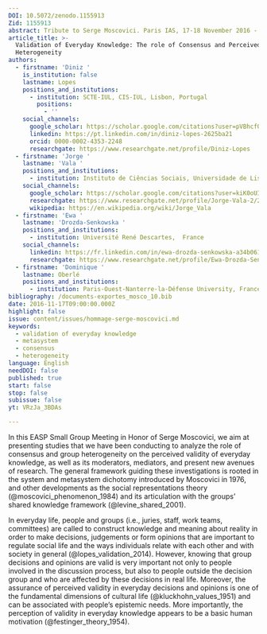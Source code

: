 ```yaml
---
DOI: 10.5072/zenodo.1155913
Zid: 1155913
abstract: Tribute to Serge Moscovici. Paris IAS, 17-18 November 2016 - Session 3
article_title: >-
  Validation of Everyday Knowledge: The role of Consensus and Perceived
  Heterogeneity
authors:
  - firstname: 'Diniz '
    is_institution: false
    lastname: Lopes
    positions_and_institutions:
      - institution: SCTE-IUL, CIS-IUL, Lisbon, Portugal
        positions:
          - ''
    social_channels:
      google_scholar: https://scholar.google.com/citations?user=pVBhcfQAAAAJ&hl=en
      linkedin: https://pt.linkedin.com/in/diniz-lopes-2625ba21
      orcid: 0000-0002-4353-2248
      researchgate: https://www.researchgate.net/profile/Diniz-Lopes
  - firstname: 'Jorge '
    lastname: 'Vala '
    positions_and_institutions:
      - institution: Instituto de Ciências Sociais, Universidade de Lisboa, Portugal
    social_channels:
      google_scholar: https://scholar.google.com/citations?user=kiK0oUIAAAAJ&hl=pt-PT
      researchgate: https://www.researchgate.net/profile/Jorge-Vala-2/2
      wikipedia: https://en.wikipedia.org/wiki/Jorge_Vala
  - firstname: 'Ewa '
    lastname: 'Drozda-Senkowska '
    positions_and_institutions:
      - institution: Université René Descartes,  France
    social_channels:
      linkedin: https://fr.linkedin.com/in/ewa-drozda-senkowska-a34b0615a
      researchgate: https://www.researchgate.net/profile/Ewa-Drozda-Senkowska
  - firstname: 'Dominique '
    lastname: Oberlé
    positions_and_institutions:
      - institution: Paris-Ouest-Nanterre-la-Défense University, France
bibliography: /documents-exportes_mosco_10.bib
date: 2016-11-17T09:00:00.000Z
highlight: false
issue: content/issues/hommage-serge-moscovici.md
keywords:
  - validation of everyday knowledge
  - metasystem
  - consensus
  - heterogeneity
language: English
needDOI: false
published: true
start: false
stop: false
subissue: false
yt: VRzJa_3BDAs

---
```


In this EASP Small Group Meeting in Honor of Serge Moscovici, we aim at presenting studies that we have been conducting to analyze the role of consensus and group heterogeneity on the perceived validity of everyday knowledge, as well as its moderators, mediators, and present new avenues of research. The general framework guiding these investigations is rooted in the system and metasystem dichotomy introduced by Moscovici in 1976, and other developments as the social representations theory (@moscovici_phenomenon_1984) and its articulation with the groups’ shared knowledge framework (@levine_shared_2001).

In everyday life, people and groups (i.e., juries, staff, work teams, committees) are called to construct knowledge and meaning about reality in order to make decisions, judgements or form opinions that are important to regulate social life and the ways individuals relate with each other and with society in general (@lopes_validation_2014). However, knowing that group decisions and opinions are valid is very important not only to people involved in the discussion process, but also to people outside the decision group and who are affected by these decisions in real life. Moreover, the assurance of perceived validity in everyday decisions and opinions is one of the fundamental dimensions of cultural life (@kluckhohn_values_1951) and can be associated with people’s epistemic needs. More importantly, the perception of validity in everyday knowledge appears to be a basic human motivation (@festinger_theory_1954).

<Youtube yt="VRzJa_3BDAs" caption="Validation of Everyday Knowledge The role of Consensus and Perceived Heterogeneity"></Youtube>